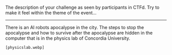 The description of your challenge as seen by participants in CTFd. Try to make it feel within the theme
of the event...

---

There is an AI robots apocalypse in the city. The steps to stop the apocalypse and how to survive after the apocalypse are hidden in the computer that is in the physics lab of Concordia University.

`[physicslab.webp]`
